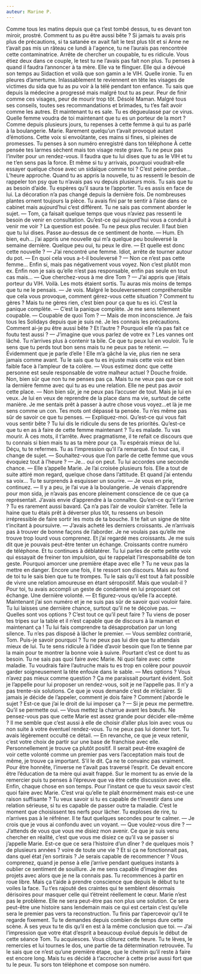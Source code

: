 ```yaml
---
auteur: Marine P.
---
```


Comme tous les matins depuis que ça t’est tombé dessus, tu es devant ton miroir, prostré. Comment tu as pu être aussi bête ? Si jamais tu avais pris plus de précautions, si ta satanée ex avait fait le test plus tôt et si Anne ne t’avait pas mis un râteau ce lundi à l'agence, tu ne l’aurais pas rencontrée cette contaminatrice. Arrête de chercher un coupable, tu es ridicule. Vous étiez deux dans ce couple, le test tu ne l’avais pas fait non plus. Tu penses à quand il faudra l’annoncer à ta mère. Elle va te flinguer. Elle qui a dévoué son temps au Sidaction et voilà que son gamin a le VIH. Quelle ironie.
Tu en pleures d’amertume. Inlassablement te reviennent en tête les visages de victimes du sida que tu as pu voir à la télé pendant ton enfance. Tu sais que depuis la médecine a progressé mais malgré tout tu as peur. Peur de finir comme ces visages, peur de mourir trop tôt.
Désolé Maman. Malgré tous ses conseils, toutes ses recommandations et brimades, tu t’es fait avoir comme les autres. Et maintenant tu es sale. Tu es dégueulassé par ce virus. Quelle femme voudra de toi maintenant que tu es un porteur de la mort ?
Comme depuis plusieurs jours, tu repenses à cette femme à qui tu as parlé à la boulangerie. Marie. Rarement quelqu’un t’avait provoqué autant d’émotions. Cette voix si envoûtante, ces mains si fines, si pleines de promesses. Tu penses à son numéro enregistré dans ton téléphone À cette pensée tes larmes sèchent mais ton visage reste grave.
Tu ne peux pas l’inviter pour un rendez-vous. Il faudra que tu lui dises que tu as le VIH et tu ne t’en sens pas la force. Et même si tu y arrivais, pourquoi voudrait-elle essayer quelque chose avec un sidaïque comme toi ? C’est peine perdue…
L’heure approche. Quand tu as appris la nouvelle, tu as ressenti le besoin de rappeler ton psy que tu n’avais pas vu depuis plusieurs mois. Tu sais que tu as besoin d’aide. Tu espères qu’il saura te l’apporter.
Tu es assis en face de lui. La décoration n’a pas changé depuis la dernière fois. De nombreuses plantes ornent toujours la pièce. Tu avais fini par te sentir à l’aise dans ce cabinet mais aujourd’hui c’est différent. Tu ne sais pas comment aborder le sujet.
— Tom, ça faisait quelque temps que vous n’aviez pas ressenti le besoin de venir en consultation. Qu’est-ce qui aujourd’hui vous a conduit à venir me voir ?
La question est posée. Tu ne peux plus reculer. Il faut bien que tu lui dises. Passe au-dessus de ce sentiment de honte.
— Hum. Eh bien, euh… j’ai appris une nouvelle qui m’a quelque peu bouleversé la semaine dernière.
Quelque peu oui, tu peux le dire.
— Et quelle est donc cette nouvelle ?
— J’ai rencontré une femme.
Idiot, arrête de tourner autour du pot.
— En quoi cela vous a-t-il bouleversé ?
— Non ce n’est pas cette femme… Enfin si, mais pas négativement vous voyez. Non c’est plutôt mon ex. Enfin non je sais qu’elle n’est pas responsable, enfin pas seule en tout cas mais…
— Que cherchez-vous à me dire Tom ?
— J’ai appris que j’étais porteur du VIH.
Voilà. Les mots étaient sortis. Tu auras mis moins de temps que tu ne le pensais.
— Je vois. Malgré le bouleversement compréhensible que cela vous provoque, comment gérez-vous cette situation ?
Comment tu gères ? Mais tu ne gères rien, c’est bien pour ça que tu es ici.
C’est la panique complète.
— C’est la panique complète. Je me sens tellement coupable.
— Coupable de quoi Tom ?
— Mais de mon inconscience. Je fais tous les Solidays depuis que je suis né. Je les connais les précautions. Comment ai-je pu être aussi bête ? Et l’autre ?
Pourquoi elle n’a pas fait ce foutu test aussi ?
— J’imagine que vous parlez de votre ex ?
Les vannes ont lâché. Tu n’arrives plus à contenir ta bile. Ce que tu peux lui en vouloir. Tu le sens que tu perds tout bon sens mais tu ne peux pas te retenir.
— Évidemment que je parle d’elle ! Elle m’a gâché la vie, plus rien ne sera jamais comme avant.
Tu le sais que tu es injuste mais cette voix est bien faible face à l’ampleur de ta colère.
— Vous estimez donc que cette personne est seule responsable de votre malheur actuel ?
Douche froide. Non, bien sûr que non tu ne penses pas ça. Mais tu ne veux pas que ce soit la dernière femme avec qui tu as eu une relation. Elle ne peut pas avoir cette place.
— Non bien sûr, je ne peux pas l’accuser de tout. Mais je lui en veux. Je lui en veux de reprendre de la place dans ma vie, surtout de cette manière. Je me sentais prêt à passer à autre chose vous voyez…et là je me sens comme un con.
Tes mots ont dépassé ta pensée. Tu n’es même pas sûr de savoir ce que tu penses.
— Expliquez-moi. Qu’est-ce qui vous fait vous sentir bête ?
Tu lui dis le ridicule du sens de tes priorités. Qu’est-ce que tu en as à faire de cette femme maintenant ? Tu es malade. Tu vas mourir. À ces mots, il t’arrête. Avec pragmatisme, il te refait ce discours que tu connais si bien mais tu as ta mère pour ça. Tu espérais mieux de lui. Déçu, tu te refermes. Tu as l’impression qu’il l’a remarqué. En tout cas, il change de sujet.
— Souhaitez-vous que l’on parle de cette femme que vous évoquiez tout à l’heure ?
— Je… oui on peut.
Tu lui accordes une seconde chance.
— Elle s’appelle Marie. Je l’ai croisée plusieurs fois. Elle a tout de suite attiré mon regard, quelque chose dans l’attitude. Et quand j’ai entendu sa voix…
Tu te surprends à esquisser un sourire.
— Je vous en prie, continuez.
— Il y a peu, je l’ai vue à la boulangerie. Je venais d’apprendre pour mon sida, je n’avais pas encore pleinement conscience de ce que ça représentait. J’avais envie d’apprendre à la connaître.
Qu’est-ce qu’il t’arrive ? Tu es rarement aussi bavard. Ça n’a pas l’air de vouloir s’arrêter. Telle la haine que tu étais prêt à déverser plus tôt, tu ressens un besoin irrépressible de faire sortir les mots de ta bouche. Il te fait un signe de tête t’incitant à poursuivre.
— J’avais acheté les derniers croissants. Je n’arrivais pas à trouver de bonne façons de l’aborder. Je ne voulais pas qu’elle me trouve trop lourd vous comprenez. Et j’ai regardé mes croissants. Je me suis dit que je pouvais peut-être tenter un échange. Croissants contre numéro de téléphone.
Et tu continues à déblatérer. Tu lui parles de cette petite voix qui essayait de freiner ton impulsion, qui te rappelait l’irresponsabilité de ton geste. Pourquoi amorcer une première étape avec elle ? Tu ne veux pas la mettre en danger. Encore une fois, il te ressort son discours. Mais au fond de toi tu le sais bien que tu te trompes. Tu le sais qu’il est tout à fait possible de vivre une relation amoureuse en étant séropositif. Mais que voulait-il ? Pour toi, tu avais accompli un geste de condamné en lui proposant cet échange. Une dernière volonté.
— Et figurez-vous qu’elle l’a accepté. Maintenant j’ai son numéro et je ne suis pas sûr de savoir quoi vouloir faire.
Tu lui laisses une dernière chance, surtout qu’il ne te déçoive pas.
— Quelles sont vos options ?
C’est tout ce qu’il peut faire ? Tu viens de poser tes tripes sur la table et il n’est capable que de discours à la maman et maintenant ça ! Tu lui fais comprendre ta désapprobation par un long silence. Tu n’es pas disposé à lâcher le premier.
— Vous semblez contrarié, Tom. Puis-je savoir pourquoi ?
Tu ne peux pas lui dire que tu attendais mieux de lui. Tu te sens ridicule à l’idée d’avoir besoin que l’on te tienne par la main pour te montrer la bonne voie à suivre. Pourtant c’est ce dont tu as besoin. Tu ne sais pas quoi faire avec Marie. Ni quoi faire avec cette maladie. Tu voudrais faire l’autruche mais tu es trop en colère pour pouvoir garder soigneusement la tête enfouie dans le sable.
— Mes options ? Vous n’avez pas mieux comme question ? Ça me paraissait pourtant évident. Soit je l’appelle pour lui proposer un rendez-vous, soit je ne l’appelle pas. Il n’y a pas trente-six solutions. Ce que je vous demande c’est de m’éclairer. Si jamais je décide de l’appeler, comment je dois faire ? Comment j’aborde le sujet ? Est-ce que j’ai le droit de lui imposer ça ?
— Si je peux me permettre.
Qu’il se permette oui.
— Vous mettez la charrue avant les bœufs. Ne pensez-vous pas que cette Marie est assez grande pour décider elle-même ? Il me semble que c’est aussi à elle de choisir d’aller plus loin avec vous ou non suite à votre éventuel rendez-vous.
Tu ne peux pas lui donner tort. Tu avais légèrement occulté ce détail.
— En revanche, ce que je veux retenir, c’est votre choix de partir sur une base de franchise avec elle. Personnellement je trouve ça plutôt positif. Il serait peut-être exagéré de voir cette volonté comme un premier pas vers l’acceptation mais tout de même, je trouve ça important.
S’il le dit. Ça ne te convainc pas vraiment. Pour être honnête, l’inverse ne t’avait pas traversé l’esprit. Ce devait encore être l’éducation de ta mère qui avait frappé. Sur le moment tu as envie de la remercier puis tu penses à l’épreuve que va être cette discussion avec elle. Enfin, chaque chose en son temps. Pour l’instant ce que tu veux savoir c’est quoi faire avec Marie. C’est vrai qu’elle te plaît énormément mais est-ce une raison suffisante ? Tu veux savoir si tu es capable de t’investir dans une relation sérieuse, si tu es capable de passer outre ta maladie.
C’est le moment que choisissent tes nerfs pour lâcher. Tu exploses de rire, tu n’arrives pas à le réfréner. Il te faut quelques secondes pour te calmer.
— Je crois que je vous ai confondu avec un voyant.
— Que voulez-vous dire ?
— J’attends de vous que vous me disiez mon avenir. Ce que je suis venu chercher en réalité, c’est que vous me disiez ce qu’il va se passer si j’appelle Marie. Est-ce que ce sera l’histoire d’un dîner ? de quelques mois ? de plusieurs années ? voire de toute une vie ? Et si ça ne fonctionnait pas, dans quel état j’en sortirais ? Je serais capable de recommencer ? Vous comprenez, quand je pense à elle j’arrive pendant quelques instants à oublier ce sentiment de souillure. Je me sens capable d’imaginer des projets avec alors que je ne la connais pas.
Tu recommences à partir en roue libre. Mais ça t’aide à prendre conscience que depuis le début tu te voiles la face. Tu t’es rajouté des craintes qui te semblent désormais dérisoires pour masquer celle qui t’étreint réellement le cœur. Marie n’est pas le problème. Elle ne sera peut-être pas non plus une solution. Ce sera peut-être une histoire sans lendemain mais ce qui est certain c’est qu’elle sera le premier pas vers ta reconstruction.
Tu finis par t’apercevoir qu’il te regarde fixement. Tu te demandes depuis combien de temps dure cette scène. À ses yeux tu te dis qu’il en est à la même conclusion que toi.
— J’ai l’impression que votre état d’esprit a beaucoup évolué depuis le début de cette séance Tom.
Tu acquiesces. Vous clôturez cette heure. Tu te lèves, le remercies et lui tournes le dos, une partie de ta détermination retrouvée. Tu le sais que ce n’est qu’une première étape, que le chemin qu’il reste à faire est encore long. Mais tu es décidé à t’accrocher à cette prise aussi fort que tu le peux. Tu sors ton téléphone et compose son numéro.
